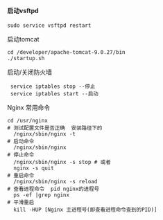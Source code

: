 #### 启动vsftpd

```
sudo service vsftpd restart
```

启动tomcat

```
cd /developer/apache-tomcat-9.0.27/bin
./startup.sh
```

启动/关闭防火墙

```
 service iptables stop --停止
 service iptables start --启动
```

Nginx 常用命令

```
cd /usr/nginx
# 测试配置文件是否正确  安装路径下的
  /nginx/sbin/nginx -t
# 启动命令
  /nginx/sbin/nginx
# 停止命令
  /nginx/sbin/nginx -s stop # 或者
  nginx -s quit
# 重启命令
  /nginx/sbin/nginx -s reload
# 查看进程命令  pid nginx的进程号
  ps -ef |grep nginx
# 平滑重启
  kill -HUP [Nginx 主进程号(即查看进程命令查到的PID)]
```

